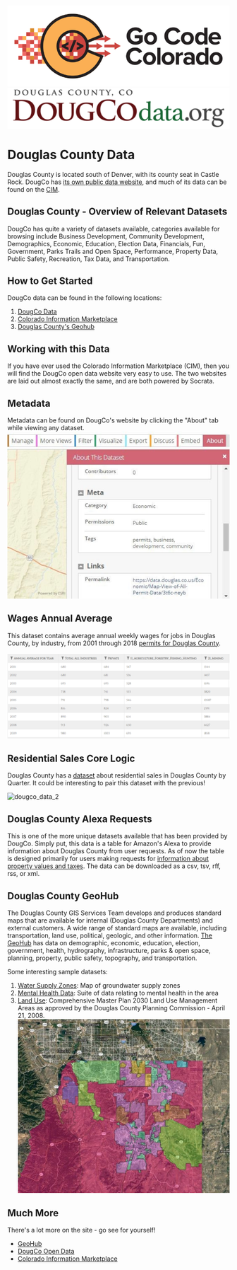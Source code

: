 ![gcc_logo_2019](https://github.com/GoCodeColorado/GoCodeColorado-kbase-public/blob/master/Images/GC20_Logo_Condensed_transp%20-%20Copy.png)
![dougco_logo](./images/dougco_logo.png)

# Douglas County Data

Douglas County is located south of Denver, with its county seat in Castle Rock. DougCo has [its own public data website](https://data.douglas.co.us/), and much of its data can be found on the [CIM](https://data.colorado.gov/browse?federation_filter=1222).

## Douglas County - Overview of Relevant Datasets

DougCo has quite a variety of datasets available, categories available for browsing include Business Development, Community Development, Demographics, Economic, Education, Election Data, Financials, Fun, Government, Parks Trails and Open Space, Performance, Property Data, Public Safety, Recreation, Tax Data, and Transportation.

## How to Get Started
DougCo data can be found in the following locations:

1. [DougCo Data](https://data.douglas.co.us/browse)
2. [Colorado Information Marketplace](https://data.colorado.gov/)
3. [Douglas County's Geohub](https://gis-dougco.opendata.arcgis.com/)



## Working with this Data

If you have ever used the Colorado Information Marketplace (CIM), then you will find the DougCo open data website very easy to use. The two websites are laid out almost exactly the same, and are both powered by Socrata.

## Metadata

Metadata can be found on DougCo&#39;s website by clicking the &quot;About&quot; tab while viewing any dataset.
![dougco_meta](./images/dougco_meta.jpg)

## Wages Annual Average

This dataset contains average annual weekly wages for jobs in Douglas County, by industry, from 2001 through 2018 [permits for Douglas County](https://gis-dougco.opendata.arcgis.com/datasets/douglas-wages-annual-average).

![dougco_data](./images/dougco_data.PNG)

## Residential Sales Core Logic

Douglas County has a [dataset](https://gis-dougco.opendata.arcgis.com/datasets/douglas-residential-sales-corelogic) about residential sales in Douglas County by Quarter. It could be interesting to pair this dataset with the previous!


![dougco_data_2](dougco_data_2.PNG)


## Douglas County Alexa Requests

This is one of the more unique datasets available that has been provided by DougCo. Simply put, this data is a table for Amazon&#39;s Alexa to provide information about Douglas County from user requests. As of now the table is designed primarily for users making requests for [information about property values and taxes](https://data.douglas.co.us/dataset/Douglas-County-Alexa-Requests/ern2-hudh). The data can be downloaded as a csv, tsv, rff, rss, or xml.

## Douglas County GeoHub

The Douglas County GIS Services Team develops and produces standard maps that are available for internal (Douglas County Departments) and external customers. A wide range of standard maps are available, including transportation, land use, political, geologic, and other information. [The GeoHub](https://gis-dougco.opendata.arcgis.com/) has data on demographic, economic, education, election, government, health, hydrography, infrastructure, parks &amp; open space, planning, property, public safety, topography, and transportation.

Some interesting sample datasets:

1. [Water Supply Zones](https://gis-dougco.opendata.arcgis.com/datasets/f41be83add5f421d98c3d3f43f475a02_0): Map of groundwater supply zones
2. [Mental Health Data](https://gis-dougco.opendata.arcgis.com/items/026a751142d44975a2b0d380c66ee927): Suite of data relating to mental health in the area
3. [Land Use](https://gis-dougco.opendata.arcgis.com/datasets/3fda53fc9335458bb6c097228130328c_0): Comprehensive Master Plan 2030 Land Use Management Areas as approved by the Douglas County Planning Commission - April 21, 2008.
![dougco_map2](./images/dougco_map2.jpg)


## Much More

There&#39;s a lot more on the site - go see for yourself!

- [GeoHub](https://gis-dougco.opendata.arcgis.com/)
- [DougCo Open Data](https://data.douglas.co.us/)
- [Colorado Information Marketplace](https://data.colorado.gov/)
